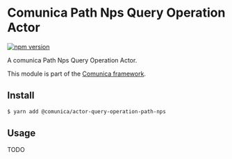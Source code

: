 # Comunica Path Nps Query Operation Actor

[![npm version](https://badge.fury.io/js/%40comunica%2Factor-query-operation-path-nps.svg)](https://www.npmjs.com/package/@comunica/actor-query-operation-path-nps)

A comunica Path Nps Query Operation Actor.

This module is part of the [Comunica framework](https://github.com/comunica/comunica).

## Install

```bash
$ yarn add @comunica/actor-query-operation-path-nps
```

## Usage

TODO
